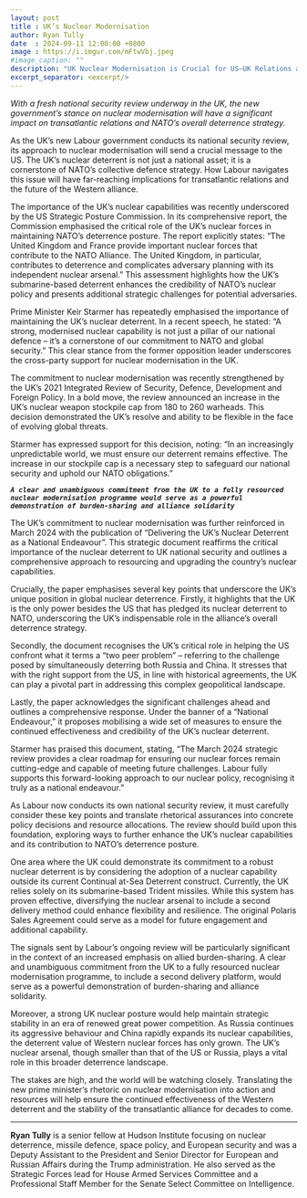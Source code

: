 ```yaml
---
layout: post
title : UK’s Nuclear Modernisation
author: Ryan Tully
date  : 2024-09-11 12:00:00 +0800
image : https://i.imgur.com/mFtwVbj.jpeg
#image_caption: ""
description: "UK Nuclear Modernisation is Crucial for US–UK Relations and NATO’s Future"
excerpt_separator: <excerpt/>
---
```


_With a fresh national security review underway in the UK, the new government’s stance on nuclear modernisation will have a significant impact on transatlantic relations and NATO’s overall deterrence strategy._

<excerpt/>

As the UK’s new Labour government conducts its national security review, its approach to nuclear modernisation will send a crucial message to the US. The UK’s nuclear deterrent is not just a national asset; it is a cornerstone of NATO’s collective defence strategy. How Labour navigates this issue will have far-reaching implications for transatlantic relations and the future of the Western alliance.

The importance of the UK’s nuclear capabilities was recently underscored by the US Strategic Posture Commission. In its comprehensive report, the Commission emphasised the critical role of the UK’s nuclear forces in maintaining NATO’s deterrence posture. The report explicitly states: “The United Kingdom and France provide important nuclear forces that contribute to the NATO Alliance. The United Kingdom, in particular, contributes to deterrence and complicates adversary planning with its independent nuclear arsenal.” This assessment highlights how the UK’s submarine-based deterrent enhances the credibility of NATO’s nuclear policy and presents additional strategic challenges for potential adversaries.

Prime Minister Keir Starmer has repeatedly emphasised the importance of maintaining the UK’s nuclear deterrent. In a recent speech, he stated: “A strong, modernised nuclear capability is not just a pillar of our national defence – it’s a cornerstone of our commitment to NATO and global security.” This clear stance from the former opposition leader underscores the cross-party support for nuclear modernisation in the UK.

The commitment to nuclear modernisation was recently strengthened by the UK’s 2021 Integrated Review of Security, Defence, Development and Foreign Policy. In a bold move, the review announced an increase in the UK’s nuclear weapon stockpile cap from 180 to 260 warheads. This decision demonstrated the UK’s resolve and ability to be flexible in the face of evolving global threats.

Starmer has expressed support for this decision, noting: “In an increasingly unpredictable world, we must ensure our deterrent remains effective. The increase in our stockpile cap is a necessary step to safeguard our national security and uphold our NATO obligations.”

___`A clear and unambiguous commitment from the UK to a fully resourced nuclear modernisation programme would serve as a powerful demonstration of burden-sharing and alliance solidarity`___

The UK’s commitment to nuclear modernisation was further reinforced in March 2024 with the publication of “Delivering the UK’s Nuclear Deterrent as a National Endeavour”. This strategic document reaffirms the critical importance of the nuclear deterrent to UK national security and outlines a comprehensive approach to resourcing and upgrading the country’s nuclear capabilities.

Crucially, the paper emphasises several key points that underscore the UK’s unique position in global nuclear deterrence. Firstly, it highlights that the UK is the only power besides the US that has pledged its nuclear deterrent to NATO, underscoring the UK’s indispensable role in the alliance’s overall deterrence strategy.

Secondly, the document recognises the UK’s critical role in helping the US confront what it terms a “two peer problem” – referring to the challenge posed by simultaneously deterring both Russia and China. It stresses that with the right support from the US, in line with historical agreements, the UK can play a pivotal part in addressing this complex geopolitical landscape.

Lastly, the paper acknowledges the significant challenges ahead and outlines a comprehensive response. Under the banner of a “National Endeavour,” it proposes mobilising a wide set of measures to ensure the continued effectiveness and credibility of the UK’s nuclear deterrent.

Starmer has praised this document, stating, “The March 2024 strategic review provides a clear roadmap for ensuring our nuclear forces remain cutting-edge and capable of meeting future challenges. Labour fully supports this forward-looking approach to our nuclear policy, recognising it truly as a national endeavour.”

As Labour now conducts its own national security review, it must carefully consider these key points and translate rhetorical assurances into concrete policy decisions and resource allocations. The review should build upon this foundation, exploring ways to further enhance the UK’s nuclear capabilities and its contribution to NATO’s deterrence posture.

One area where the UK could demonstrate its commitment to a robust nuclear deterrent is by considering the adoption of a nuclear capability outside its current Continual at-Sea Deterrent construct. Currently, the UK relies solely on its submarine-based Trident missiles. While this system has proven effective, diversifying the nuclear arsenal to include a second delivery method could enhance flexibility and resilience. The original Polaris Sales Agreement could serve as a model for future engagement and additional capability.

The signals sent by Labour’s ongoing review will be particularly significant in the context of an increased emphasis on allied burden-sharing. A clear and unambiguous commitment from the UK to a fully resourced nuclear modernisation programme, to include a second delivery platform, would serve as a powerful demonstration of burden-sharing and alliance solidarity.

Moreover, a strong UK nuclear posture would help maintain strategic stability in an era of renewed great power competition. As Russia continues its aggressive behaviour and China rapidly expands its nuclear capabilities, the deterrent value of Western nuclear forces has only grown. The UK’s nuclear arsenal, though smaller than that of the US or Russia, plays a vital role in this broader deterrence landscape.

The stakes are high, and the world will be watching closely. Translating the new prime minister’s rhetoric on nuclear modernisation into action and resources will help ensure the continued effectiveness of the Western deterrent and the stability of the transatlantic alliance for decades to come.

---

__Ryan Tully__ is a senior fellow at Hudson Institute focusing on nuclear deterrence, missile defence, space policy, and European security and was a Deputy Assistant to the President and Senior Director for European and Russian Affairs during the Trump administration. He also served as the Strategic Forces lead for House Armed Services Committee and a Professional Staff Member for the Senate Select Committee on Intelligence.
